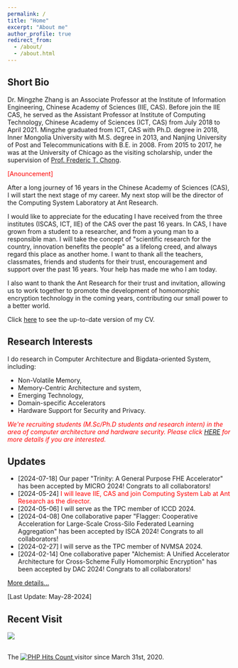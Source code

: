 ```yaml
---
permalink: /
title: "Home"
excerpt: "About me"
author_profile: true
redirect_from: 
  - /about/
  - /about.html
---
```


## Short Bio
Dr. Mingzhe Zhang is an Associate Professor at the Institute of Information Engineering, Chinese Academy of Sciences (IIE, CAS). Before join the IIE CAS, he served as the Assistant Professor at Institute of Computing Technology, Chinese Academy of Sciences (ICT, CAS) from July 2018 to April 2021. Mingzhe graduated from ICT, CAS with Ph.D. degree in 2018, Inner Mongolia University with M.S. degree in 2013, and Nanjing University of Post and Telecommunications with B.E. in 2008. From 2015 to 2017, he was at the University of Chicago as the visiting scholarship, under the supervision of [Prof. Frederic T. Chong](http://people.cs.uchicago.edu/~ftchong/). 

<font color="#FF0000">[Anouncement]</font> 

After a long journey of 16 years in the Chinese Academy of Sciences (CAS), I will start the next stage of my career. My next stop will be the director of the Computing System Laboratory at Ant Research. 

I would like to appreciate for the educating I have received from the three institutes (ISCAS, ICT, IIE) of the CAS over the past 16 years. In CAS, I have grown from a student to a researcher, and from a young man to a responsible man. I will take the concept of "scientific research for the country, innovation benefits the people" as a lifelong creed, and always regard this place as another home. I want to thank all the teachers, classmates, friends and students for their trust, encouragement and support over the past 16 years. Your help has made me who I am today.

I also want to thank the Ant Research for their trust and invitation, allowing us to work together to promote the development of homomorphic encryption technology in the coming years, contributing our small power to a better world.

Click [here](../pages/cv) to see the up-to-date version of my CV.


## Research Interests
I do research in Computer Architecture and Bigdata-oriented System, including:

- Non-Volatile Memory,
- Memory-Centric Architecture and system,
- Emerging Technology,
- Domain-specific Accelerators
- Hardware Support for Security and Privacy.

<font color="#FF0000"><i>We're recruiting students (M.Sc/Ph.D students and research intern) in the area of computer architecture and hardware security. Please click <a href="../pages/recruiting">HERE</a> for more details if you are interested.</i></font>

## Updates

+ [2024-07-18] Our paper "Trinity: A General Purpose FHE Accelerator" has been accepted by MICRO 2024! Congrats to all collaborators!
+ [2024-05-24] <font color="#FF0000">I will leave IIE, CAS and join Computing System Lab at Ant Research as the director.</font>
+ [2024-05-06] I will serve as the TPC member of ICCD 2024.
+ [2024-04-08] One collaborative paper "Flagger: Cooperative Acceleration for Large-Scale Cross-Silo Federated Learning Aggregation" has been accepted by ISCA 2024! Congrats to all collaborators!
+ [2024-02-27] I will serve as the TPC member of NVMSA 2024.
+ [2024-02-14] One collaborative paper "Alchemist: A Unified Accelerator Architecture for Cross-Scheme Fully Homomorphic Encryption" has been accepted by DAC 2024! Congrats to all collaborators!

[More details...](../news/all-news)

\[Last Update: May-28-2024\]

   

## Recent Visit

<a href="https://clustrmaps.com/site/17p9b" title="Visit tracker"><img src="//www.clustrmaps.com/map_v2.png?d=_x7tqyOr885brXGvZjrsKqXa4MFwSfmlCNrM9Pdv_q4&cl=ffffff" /></a>

<br>
<!-- hitwebcounter Code START -->
The <a href="https://www.hitwebcounter.com" target="_blank">
<img src="https://hitwebcounter.com/counter/counter.php?page=7218568&style=0006&nbdigits=8&type=page&initCount=0" title="User Stats" Alt="PHP Hits Count"   border="0" > 
</a> visitor since March 31st, 2020.      